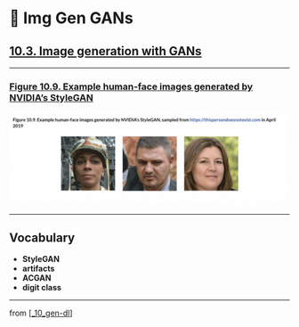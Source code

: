 # 🦋 Img Gen GANs

## [**10.3.** Image generation with GANs](https://livebook.manning.com/book/deep-learning-with-javascript/chapter-10/126)

---

### [**Figure 10.9.** Example human-face images generated by NVIDIA’s StyleGAN](https://livebook.manning.com/book/deep-learning-with-javascript/chapter-10/ch10fig09)

<img src="../../../assets/figures/Figure_10-9.png">

---

## **Vocabulary**

- **StyleGAN**
- **artifacts**
- **ACGAN**
- **digit class**

<link rel="stylesheet" type="text/css" media="all" href="../../../assets/css/custom.css" />

---

from [[_10_gen-dl]]

[//begin]: # "Autogenerated link references for markdown compatibility"
[_10_gen-dl]: ../_10_gen-dl.md "🦋 Generative DL"
[//end]: # "Autogenerated link references"
